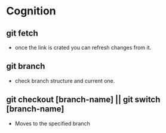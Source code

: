 # Cognition

## git fetch

- once the link is crated you can refresh changes from it.

## git branch

- check branch structure and current one.

## git checkout [branch-name] || git switch [branch-name]

- Moves to the specified branch
